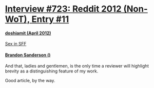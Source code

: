 # [Interview #723: Reddit 2012 (Non-WoT), Entry #11](https://www.theoryland.com/intvmain.php?i=723#11)

#### [doshiamit (April 2012)](http://www.reddit.com/r/Fantasy/comments/scc2j/sex_in_sff/c4cvmgq?context=3)

[Sex in SFF](http://scotspec.blogspot.in/2012/04/guest-post-justin-of-staffers-book.html)

#### [Brandon Sanderson ()](http://www.reddit.com/r/Fantasy/comments/scc2j/sex_in_sff/c4cvmgq)

And that, ladies and gentlemen, is the only time a reviewer will highlight brevity as a distinguishing feature of my work.

Good article, by the way.

